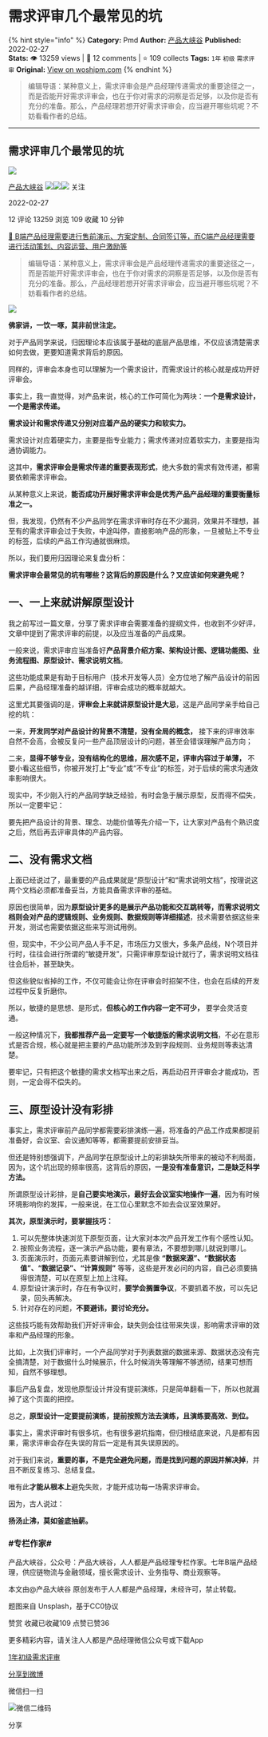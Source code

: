 # 需求评审几个最常见的坑
{% hint style="info" %}
**Category:** Pmd
**Author:** [产品大峡谷](https://www.woshipm.com/u/370341)
**Published:** 2022-02-27  
**Stats:** 👁️ 13259 views | 💬 12 comments | ⭐ 109 collects
**Tags:** `1年` `初级` `需求评审`
**Original:** [View on woshipm.com](https://www.woshipm.com/pmd/5333686.html)
{% endhint %}
> 编辑导语：某种意义上，需求评审会是产品经理传递需求的重要途径之一，而是否能开好需求评审会，也在于你对需求的洞察是否足够，以及你是否有充分的准备。那么，产品经理若想开好需求评审会，应当避开哪些坑呢？不妨看看作者的总结。

---

## 需求评审几个最常见的坑

[![](https://image.woshipm.com/wp-files/2022/05/Ojbe5hJTxgahne7BAHCn.jpg!/both/72x72)](https://www.woshipm.com/u/370341)

[产品大峡谷](https://www.woshipm.com/u/370341) ![](https://static.woshipm.com/tag/1121_1@2x.png)![](https://static.woshipm.com/tag/2103_1@2x.png)![](https://static.woshipm.com/tag/2104_1@2x.png) 关注

2022-02-27

12 评论 13259 浏览 109 收藏 10 分钟

[🔗 B端产品经理需要进行售前演示、方案定制、合同签订等，而C端产品经理需要进行活动策划、内容运营、用户激励等](https://ke.qidianla.com/courses/bcpm)

> 编辑导语：某种意义上，需求评审会是产品经理传递需求的重要途径之一，而是否能开好需求评审会，也在于你对需求的洞察是否足够，以及你是否有充分的准备。那么，产品经理若想开好需求评审会，应当避开哪些坑呢？不妨看看作者的总结。

![](https://image.woshipm.com/wp-files/2022/02/L8aVOH64Px31fOcYaWfe.jpg)

**佛家讲，一饮一啄，莫非前世注定。**

对于产品同学来说，归因理论本应该属于基础的底层产品思维，不仅应该清楚需求如何去做，更要知道需求背后的原因。

同样的，评审会本身也可以理解为一个需求设计，而需求设计的核心就是成功开好评审会。

事实上，我一直觉得，对产品来说，核心的工作可简化为两块：**一个是需求设计，一个是需求传递。**

**需求设计和需求传递又分别对应着产品的硬实力和软实力。**

需求设计对应着硬实力，主要是指专业能力；需求传递对应着软实力，主要是指沟通协调能力。

这其中，**需求评审会是需求传递的重要表现形式**，绝大多数的需求有效传递，都需要依赖需求评审会。

从某种意义上来说，**能否成功开展好需求评审会是优秀产品产品经理的重要衡量标准之一。**

但，我发现，仍然有不少产品同学在需求评审时存在不少漏洞，效果并不理想，甚至有的需求评审会过于失败，中途叫停，直接影响产品的形象，一旦被贴上不专业的标签，后续的产品工作沟通就很麻烦。

所以，我们要用归因理论来复盘分析：

**需求评审会最常见的坑有哪些？这背后的原因是什么？又应该如何来避免呢？**

## 一、一上来就讲解原型设计

我之前写过一篇文章，分享了需求评审会需要准备的提纲文件，也收到不少好评，文章中提到了需求评审的前提，以及应当准备的产品成果。

一般来说，需求评审应当准备好**产品背景介绍方案、架构设计图、逻辑功能图、业务流程图、原型设计、需求说明文档**。

这些功能成果是有助于目标用户（技术开发等人员）全方位地了解产品设计的前因后果，产品经理准备的越详细，评审会成功的概率就越大。

这里尤其要强调的是，**评审会上来就讲原型设计是大忌**，这是产品同学亲手给自己挖的坑：

一来，**开发同学对产品设计的背景不清楚，没有全局的概念，** 接下来的评审效率自然不会高，会被反复问一些产品顶层设计的问题，甚至会错误理解产品方向；

二来，**显得不够专业，没有结构化的思维，层次感不足，评审内容过于单薄，** 不要小看这些细节，你被开发打上“专业”或“不专业”的标签，对于后续的需求沟通效率影响很大。

现实中，不少刚入行的产品同学缺乏经验，有时会急于展示原型，反而得不偿失，所以一定要牢记：

要先把产品设计的背景、理念、功能价值等先介绍一下，让大家对产品有个熟识度之后，然后再去评审具体的产品内容。

## 二、没有需求文档

上面已经说过了，最重要的产品成果就是“原型设计”和“需求说明文档”，按理说这两个文档必须都准备妥当，方能具备需求评审的基础。

原因也很简单，因为**原型设计更多的是展示产品功能和交互跳转等，而需求说明文档则会对产品的逻辑规则、业务规则、数据规则等详细描述**，技术需要依据这些来开发，测试也需要依据这些来写测试用例。

但，现实中，不少公司产品人手不足，市场压力又很大，多条产品线，N个项目并行时，往往会进行所谓的“敏捷开发”，只需评审原型设计就行了，需求说明文档往往会后补，甚至缺失。

但这些貌似省掉的工作，不仅可能会让你在评审会时招架不住，也会在后续的开发过程中反复折磨你。

所以，敏捷的是思想、是形式，**但核心的工作内容一定不可少，** 要学会灵活变通。

一般这种情况下，**我都推荐产品一定要写一个敏捷版的需求说明文档**，不必在意形式是否合规，核心就是把主要的产品功能所涉及到字段规则、业务规则等表达清楚。

要牢记，只有把这个敏捷的需求文档写出来之后，再启动召开评审会才能成功，否则，一定会得不偿失的。

## 三、原型设计没有彩排

事实上，需求评审前产品同学都需要彩排演练一遍，将准备的产品工作成果都提前准备好，会议室、会议通知等等，都需要提前安排妥当。

但还是特别想强调下，产品同学在原型设计上的彩排缺失所带来的被动不利局面，因为，这个坑出现的频率很高，这背后的原因，**一是没有准备意识，二是缺乏科学方法。**

所谓原型设计彩排，是**自己要实地演示，最好去会议室实地操作一遍**，因为有时候环境影响你的发挥，一般来说，在工位心里默念不如去会议室效果好。

**其次，原型演示时，要掌握技巧：**

1.  可以先整体快速浏览下原型页面，让大家对本次产品开发工作有个感性认知。
2.  按照业务流程，逐一演示产品功能，要有章法，不要想到哪儿就说到哪儿。
3.  页面演示时，页面元素要讲解到位，尤其是像 **“数据来源”、“数据状态值”、“数据记录”、“计算规则”** 等等，这些是开发必问的内容，自己必须要搞得很清楚，可以在原型上加上注释。
4.  原型设计演示时，存在有争议时，**要学会搁置争议**，不要抓着不放，可以先记录，回头再解决。
5.  针对存在的问题，**不要避讳，要讨论充分。**

这些技巧能有效帮助我们开好评审会，缺失则会往往带来失误，影响需求评审的效率和产品经理的形象。

比如，上次我们评审时，一个产品同学对于列表数据的数据来源、数据状态没有完全搞清楚，对于数据什么时候展示，什么时候消失等理解不够透彻，结果可想而知，自然不够理想。

事后产品复盘，发现他原型设计并没有提前演练，只是简单翻看一下，所以也就漏掉了这个页面的把控。

总之，**原型设计一定要提前演练，提前按照方法去演练，且演练要高效、到位。**

事实上，需求评审时有很多坑，也有很多避坑指南，但归根结底来说，凡是都有因果，需求评审会存在失误的背后一定是有其失误原因的。

对于我们来说，**重要的事，不是完全避免问题，而是找到问题的原因并解决掉**，并且不断反复练习、总结复盘。

唯有此**才能从根本上**避免失败，才能开成功每一场需求评审会。

因为，古人说过：

**扬汤止沸，莫如釜底抽薪。**

### #专栏作家#

产品大峡谷，公众号：产品大峡谷，人人都是产品经理专栏作家。七年B端产品经理，供应链物流与金融领域，擅长需求设计、业务指导、商业观察等。

本文由@产品大峡谷 原创发布于人人都是产品经理，未经许可，禁止转载。

题图来自 Unsplash，基于CC0协议

赞赏 收藏已收藏109 点赞已赞36

更多精彩内容，请关注人人都是产品经理微信公众号或下载App

[1年](https://www.woshipm.com/tag/1%e5%b9%b4)[初级](https://www.woshipm.com/tag/%e5%88%9d%e7%ba%a7)[需求评审](https://www.woshipm.com/tag/%e9%9c%80%e6%b1%82%e8%af%84%e5%ae%a1)

[分享到微博](https://service.weibo.com/share/share.php?appkey=2775287854&title=需求评审几个最常见的坑&url=https://www.woshipm.com/pmd/5333686.html&pic=https://image.woshipm.com/wp-files/2022/02/L8aVOH64Px31fOcYaWfe.jpg)

微信扫一扫

![微信二维码](https://api.pwmqr.com/qrcode/create/?url=https://www.woshipm.com/pmd/5333686.html)

分享